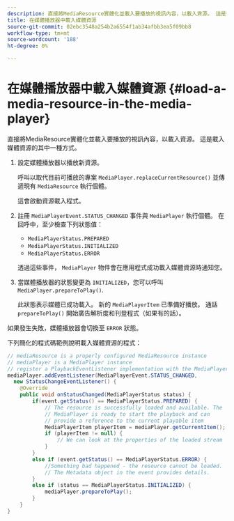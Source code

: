 ```yaml
---
description: 直接將MediaResource實體化並載入要播放的視訊內容，以載入資源。 這是載入媒體資源的其中一種方式。
title: 在媒體播放器中載入媒體資源
source-git-commit: 02ebc3548a254b2a6554f1ab34afbb3ea5f09bb8
workflow-type: tm+mt
source-wordcount: '188'
ht-degree: 0%

---
```


# 在媒體播放器中載入媒體資源 {#load-a-media-resource-in-the-media-player}

直接將MediaResource實體化並載入要播放的視訊內容，以載入資源。 這是載入媒體資源的其中一種方式。

1. 設定媒體播放器以播放新資源。

   呼叫以取代目前可播放的專案 `MediaPlayer.replaceCurrentResource()` 並傳遞現有 `MediaResource` 執行個體。

   這會啟動資源載入程式。

1. 註冊 `MediaPlayerEvent.STATUS_CHANGED` 事件與 `MediaPlayer` 執行個體。 在回呼中，至少檢查下列狀態值：

   * `MediaPlayerStatus.PREPARED`
   * `MediaPlayerStatus.INITIALIZED`
   * `MediaPlayerStatus.ERROR`

   透過這些事件， `MediaPlayer` 物件會在應用程式成功載入媒體資源時通知您。
1. 當媒體播放器的狀態變更為 `INITIALIZED`，您可以呼叫 `MediaPlayer.prepareToPlay()`.

   此狀態表示媒體已成功載入。 新的 `MediaPlayerItem` 已準備好播放。 通話 `prepareToPlay()` 開始廣告解析度和刊登程式（如果有的話）。

如果發生失敗，媒體播放器會切換至 `ERROR` 狀態。

下列簡化的程式碼範例說明載入媒體資源的程式：

```java
// mediaResource is a properly configured MediaResource instance 
// mediaPlayer is a MediaPlayer instance 
// register a PlaybackEventListener implementation with the MediaPlayer instance 
mediaPlayer.addEventListener(MediaPlayerEvent.STATUS_CHANGED,  
  new StatusChangeEventListener() { 
    @Override 
    public void onStatusChanged(MediaPlayerStatus status) { 
        if(event.getStatus() == MediaPlayerStatus.PREPARED) { 
            // The resource is successfully loaded and available. The  
            // MediaPlayer is ready to start the playback and can 
            // provide a reference to the current playable item 
            MediaPlayerItem playerItem = mediaPlayer.getCurrentItem(); 
            if (playerItem != null) { 
                // We can look at the properties of the loaded stream 
            } 
        } 
        else if (event.getStatus() == MediaPlayerStatus.ERROR) { 
            //Something bad happened - the resource cannot be loaded. 
            // The Metadata object in the event provides details. 
        } 
        else if (status == MediaPlayerStatus.INITIALIZED) { 
            mediaPlayer.prepareToPlay(); 
        } 
    } 
} 
```
